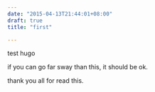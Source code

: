 ```yaml
---
date: "2015-04-13T21:44:01+08:00"
draft: true
title: "first"

---
```


test hugo

if you can go far sway than this, it should be ok.

<!--more-->

thank you all for read this.
